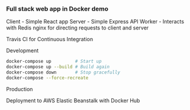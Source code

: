 ### Full stack web app in Docker demo

Client - Simple React app
Server - Simple Express API
Worker - Interacts with Redis
nginx for directing requests to client and server

Travis CI for Continuous Integration

Development
```bash
docker-compose up         # Start up
docker-compose up --build # Build again
docker-compose down       # Stop gracefully
docker-compose --force-recreate
```

Production

Deployment to AWS Elastic Beanstalk with Docker Hub
